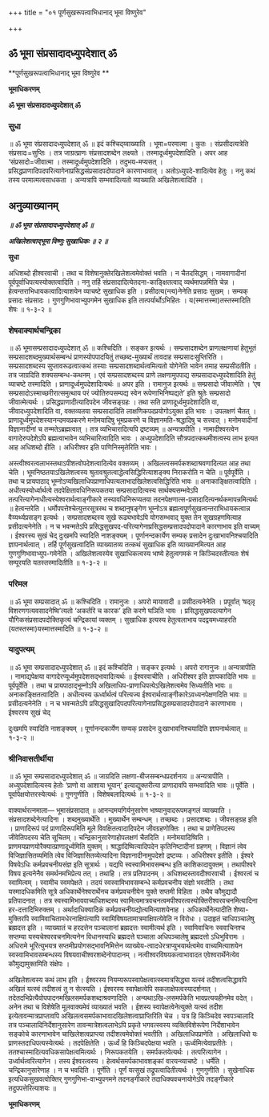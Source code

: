 +++
title = "०१ पूर्णसुखरूपत्वाभिधानाद् भूमा विष्णुरेव"

+++


## ॐ भूमा संप्रसादादध्युपदेशात् ॐ

**पूर्णसुखरूपत्वाभिधानाद् भूमा विष्णुरेव **

**भूमाधिकरणम्**

**ॐ भूमा संप्रसादादध्युपदेशात् ॐ**

### **सुधा**

॥ ॐ भूमा संप्रसादादध्युपदेशात् ॐ ॥ इदं कश्चिद्य्वाख्याति । भूमा=परमात्मा । कुतः । संप्रसीदत्यत्रेति संप्रसादः=सुप्तिः । तत्र जाग्रत्प्राणः संप्रसादशब्देन लक्ष्यते । तस्मादूर्ध्वमुपदेशादिति । अपर आह ‘संप्रसादो=जीवात्मा । तस्मादूर्ध्वमुपदेशादिति । तदुभय-मप्यसत् । प्रसिद्धप्राणादिपदपरित्यागेनाप्रसिद्धसंप्रसादपदोपादाने कारणाभावात् । अतोऽध्युपदे-शादित्येव हेतुः । ननु कथं तस्य परमात्मत्वसाधकता । अन्यत्रापि सम्भवादित्यतो व्याख्याति अखिलेशत्वादिति ।

## **अनुव्याख्यानम्**

***॥ ॐ भूमा संप्रसादादध्युपदेशात् ॐ ॥***

***अखिलेशत्वाद्भूमा विष्णुः सुखाधिकः ॥ २ ॥***

**सुधा**

अधिशब्दो हीश्वरवाची । तथा च विशेषानुक्तेरखिलेशत्वमेवोक्तं भवति । न चैतदसिद्धम् । नामवागादीनां पूर्वपूर्वाधिपत्यस्योक्तत्वादिति । ननु तर्हि संप्रसादादित्येतदना-काङ्क्षितत्वाद् व्यर्थमापन्नमिति चेन्न । हेत्वन्तराभिधायकत्वादित्याशयेन व्याचष्टे सुखाधिक इति । प्रसीदत्य(न्त्य)नेनेति प्रसादः सुखम् । सम्यक् प्रसादः संप्रसादः । गुणगुणिभावाभ्युपगमेन सुखाधिक इति तात्पर्यार्थोऽभिहितः । य(स्मात्तस्मा)तस्तस्मादिति शेषः ॥ १-३-२ ॥

### **शेषवाक्यार्थचन्द्रिका**

॥ ॐ भूमासम्प्रसादादध्युपदेशात् ॐ ॥ कश्चिदिति । सङ्कर इत्यर्थः । सम्प्रसादशब्देन प्राणलक्षणायां हेतुभूतं सम्प्रसादशब्दमुख्यार्थसम्बन्धं प्राणस्योपपादयितुं तच्छब्द-मुख्यार्थं तावदाह सम्प्रसादःसुप्तिरिति । सम्प्रसादशब्दस्य सुप्तावरूढत्वात्कथं तस्याः सम्प्रसादशब्दार्थत्वमित्यतो योगेनेति भावेन तमाह सम्प्रसीदतीति । तत्र जाग्रदिति शक्यसम्बन्ध-कथनम् । एवं सम्प्रसादशब्दस्य प्राणे लक्षणामुपपाद्य सम्प्रसादादध्युपदेशादिति हेतुं व्याचष्टे तस्मादिति । प्राणादूर्ध्वमुपदेशादित्यर्थः ॥ अपर इति । रामानुज इत्यर्थः ॥ सम्प्रसादो जीवात्मेति । ‘एष सम्प्रसादोऽस्माच्छरीरात्समुत्थाय परं ज्योतिरुपसम्पद्य स्वेन रूपेणाभिनिष्पद्यते’ इति श्रुतेः सम्प्रसादो जीवात्मेत्यर्थः । प्रसिद्धप्राणादीत्यादिपदेन जीवसङ्ग्रहः । तथा सति प्राणादूर्ध्वमुपदेशादिति वा, जीवादध्युपदेशादिति वा, वक्तव्यतया सम्प्रसादादिति लाक्षणिकपदप्रयोगोऽयुक्त इति भावः । उपलक्षणं चैतत् । प्राणादूर्ध्वमुपदेशस्यानन्दमयप्रकरणे मनोमयादिषु भूमप्रकरणे च विज्ञानमति-श्रद्धादिषु च सत्त्वात् । मनोमयादीनां विज्ञानादीनां च तन्मतेऽब्रह्मत्वात् । तत्र व्यभिचारादित्यपि द्रष्टव्यम् ॥ अन्यत्रापीति । नामादीश्वरत्वेन वागादेरुपदेशेऽपि ब्रह्मत्वाभावेन व्यभिचारित्वादिति भावः । अध्युपदेशादिति सौत्रपदात्कथमीशत्वस्य लाभ इत्यत आह अधिशब्दो हीति । अधिरीश्वर इति पाणिनिस्मृतेरिति भावः ।

अस्त्वीश्वरत्वलाभस्तथाऽपीशत्वोपदेशत्वादित्येव वक्तव्यम् । अखिलत्वसमर्पकशब्दाश्रवणादित्यत आह तथा चेति । भूमनिष्ठतयाऽखिलेशत्वस्य श्रुतावश्रुतत्वाद्धेत्वसिद्धिरित्याशङ्क्य निराकरोति न चेति ॥ पूर्वपूर्वेति । तथा च प्रायपाठाद् भूम्नोऽप्यखिलाधिपप्राणाधिपत्यलाभादखिलेशत्वसिद्धिरिति भावः ॥ अनाकाङ्क्षितत्वादिति । अधीत्यस्योर्ध्वार्थत्वे तदपेक्षितावधिनिरूपकतया सम्प्रसादादित्यस्य सार्थक्यसम्भवेऽपि तत्परित्यागेनाधीत्यस्येश्वरार्थत्वाङ्गीकारे तस्यावधिनिरूप्यतया तदनपेक्षणात्स-प्रसादादित्यनर्थकमापन्नमित्यर्थः ॥ हेत्वन्तरेति । धर्मोपपत्तेश्चेत्युत्तरसूत्रस्थ च शब्दानुषङ्गेण भूम्नोऽत्र ब्रह्मत्वपूर्णसुखत्वन्तराभिधायकत्वान्न वैय्यर्थ्यप्रसङ्ग इत्यर्थः । सम्प्रसादशब्दस्य सुखे रूढ्यभावेऽपि योगसम्भवाद् युक्त तेन सुखग्रहणमित्याह प्रसीदत्यनेनेति । न च भवन्मतेऽपि प्रसिद्धसुखपद-परित्यागेनाप्रसिद्धसम्प्रसादपदोपादाने कारणाभाव इति वाच्यम् । ईश्वरस्य सुखं चेद् दुःखमपि स्यादिति नाशङ्क्यम् । पूर्णानन्दकार्येण सम्यक् प्रसादेन दुःखाभावनिश्चयादिति ज्ञापनार्थत्वात् । तर्हि पूर्णसुखत्वादिति व्याख्यातव्य तत्कथं सुखाधिक इति व्याख्यानमित्यत आह गुणगुणिभावाभ्युप-गमेनेति । अखिलेशत्वस्येव सुखाधिकत्वस्य भाष्ये हेतुत्वगमकं न किञ्चिदस्तीत्यतः शेषं सम्पूरयति यतस्तस्मादितीति ॥ १-३-२ ॥

### **परिमल**

॥ ॐ भूमा सम्प्रसादात् ॐ ॥ कश्चिदिति । रामानुजः । अपरो मायावादी ॥ प्रसीदत्यनेनेति । प्रपूर्वात् ‘षद्लृ विशरणगत्यवसादनेष्वि’त्यतो ‘अकर्तरि च कारक’ इति करणे घञिति भावः । प्रसिद्धसुखपदत्यागेन यौगिकसंप्रसादपदोक्तिकृत्यं चन्द्रिकायां व्यक्तम् । सुखाधिक इत्यस्य हेतुत्वलाभाय पदद्वयमध्याहरति (यतस्तस्मा)यस्मात्तस्मादिति ॥ १-३-२ ॥

### **यादुपत्यम्**

॥ ॐ भूमा सम्प्रसादादध्युपदेशात् ॐ ॥ इदं कश्चिदिति । सङ्कर इत्यर्थः । अपरो रागानुजः ॥ अन्यत्रापीति । नामाद्यपेक्षया वागादेरप्यूर्ध्वमुपदेशसद्भावादित्यर्थः ॥ ईश्वरवाचीति । अधिरीश्वर इति ज्ञापकादिति भावः ॥ पूर्वपूर्वेति । तथा च प्रायपाठाद्भूम्नोऽपि अखिलाधिप-प्राणाधिपत्येऽखिलेशत्वमेव सिध्यतीति भावः ॥ अनाकाङ्क्षितत्वादिति । अधीत्यस्य ऊर्ध्वार्थत्वं परित्यज्य ईश्वरार्थत्वाङ्गीकारेऽवध्यनपेक्षणदिति भावः ॥ प्रसीदत्यनेनेति । न च भवन्मतेऽपि प्रसिद्धसुखादिपदपरित्यागेनाप्रसिद्धसम्प्रसादपदोपादाने कारणाभावः । ईश्वरस्य सुखं चेद्

दुःखमपि स्यादिति नाशङ्क्यम् । पूर्णानन्दकार्येण सम्यक् प्रसादेन दुःखाभावनिश्चयादिति ज्ञापनार्थत्वात् ॥ १-३-२ ॥

### **श्रीनिवासतीर्थीया**

॥ ॐ भूमा सम्प्रसादादध्युपदेशात् ॐ ॥ जाग्रदिति लक्षणा-बीजसम्बन्धप्रदर्शनाय ॥ अन्यत्रापीति । अध्युपदेशादित्यस्य हेतोः ‘प्राणो वा आशाया भूयान्’ इत्याद्युक्तरीत्या प्राणादावपि सम्भवादिति भावः ॥ पूर्वेति । पूर्वापेक्षयोत्तरस्येत्यर्थः ॥ गुणगुणीति । विशेषबलादित्यर्थः ॥ १-३-२ ॥

वाक्यार्थरत्नमाला— भूमासंप्रसादात् ॥ आनन्दमयगिर्यनुसारेण भाष्यानुवादरूपमङ्गलं व्याख्याति । संप्रसादशब्देनेत्यादिना । शब्दमुख्यार्थेति । मुख्यार्थेन सम्बन्धम् । तच्छब्दः । प्रसादशब्दः । जीवसङ्ग्रह इति । प्राणादिरूपं पदं प्राणादिरूपमिति मूले विवक्षितत्वादादिपदेन जीवग्रहणोक्तिः । तथा च प्राणेतिपदस्य जीवेतिपदस्य चेति सूचितम् । चन्द्रिकानुसारेणाहोपलक्षणं चैतदिति । मनोमयादिष्विति । प्राणमयप्राणयोरैक्यात्प्राणादूर्ध्वमिति युक्तम् । श्राद्धादिष्वित्यादिपदेन कृतिनिष्टादीनां ग्रहणम् । विज्ञानं त्वेव विजिज्ञासितव्यमिति त्वेव विजिज्ञासितव्येत्यादिना विज्ञानादीनामुपदेशो द्रष्टव्यः । अधिरीश्वर इतीति । ईश्वरे विषयेऽधिः कर्मप्रवचनीयसंज्ञ इति सूत्रार्थः । यद्यपि स्वस्वामिभावसम्बन्ध इति काशिकादावुक्तम् । तथापीश्वरे विषय इत्यनेनैव समर्थनमभिप्रेत्य तत् । तथाहि । तत्र प्रतिपादनम् । अधिशब्दस्तावदीश्वरवाची । ईश्वरत्वं च स्वामित्वम् । स्वामीच स्वमपेक्षते । तदयं स्वस्वामिभावसम्बन्धे कर्मप्रवचनीय संज्ञो भवतीति । तथा यस्मादधिकमिति सूत्रे अधिकार्थेनेश्वरार्थेनच कर्मप्रवचनीयेन युक्ते सप्तमी विहिता । तथैव कौमुद्यादौ प्रतिपादनात् । तत्र स्वस्वामिभाववाच्यधिशब्दस्य स्वामित्वमात्रवचनत्वमपीश्वरत्वस्योक्तिरीश्वरवचनमित्यादिना हर-दत्तादिभिरुक्तम् । अर्थादाधिक्यादिकं कर्मप्रवचनीयद्योत्यमित्याशयेनाह । अधिकार्थेनेत्यादीति शेष्या- मुक्तिरपि स्वामिवाचितामधेरनाक्षिपंत्यापि स्वामिविषयतामात्रमाक्षिपत्येवेति न विरोधः । उदाहृतं चाधिपञ्चालेषु ब्रह्मदत्त इति । व्याख्यातं च हरदत्तेन पञ्चालानां ब्रह्मदत्तः स्वामीत्यर्थ इति । स्वामिवाचिनः स्ववाचिनश्च सप्तम्या यस्यचेश्वरवचनमित्यनेन विधानस्याधि ब्रह्मदत्ते पञ्चाला अधिपञ्चालेषु ब्रह्मदत्तो ऽधिभुविरामः । अधिरामे भूरित्युभयत्र सप्तमीप्रयोगसद्भावनिमित्तेन व्याख्येय-त्वादधेरत्राप्युभयार्थत्वमेव वाच्यमित्याशयेन स्वस्वामिभावसम्बन्धस्य विषयवाचीश्वरशब्देनोपादानम् । नत्वीश्वरविषयकत्वाभावादत एवेश्वरार्थेनेत्येव कौमुद्यामुक्तमिति संक्षेपः ।

अखिलेशत्वस्य कथं लाभ इति । ईश्वरस्य नियम्यरूपस्वापेक्षत्वात्स्वमात्रसिद्ध्या यत्स्वं तदीशत्वसिद्धावपि अखिलं यत्स्वं तदीशत्वं तु न सेत्स्यति । ईश्वरस्य स्वापेक्षत्वेपि सकलाक्षेपत्वस्यादर्शनात् । तदेतदभिप्रेत्यैवोपपादनमखिलसमर्पकशब्दाश्रवणादिति । अन्यथाऽखि-लसमर्पकेति भावप्रत्ययहीनमेव वदेत् । अनेन तथा च विशेषेति मूलवाक्यमेवं व्याख्यातं भवति । ईशस्य स्वापेक्षत्वेनेत्युक्ते यत्स्वं तदीश इत्येतावन्मात्रप्राप्तावपि अखिलत्वसमर्पकाभावादखिलेशत्वाप्राप्तिरिति चेन्न । यत्र हि किञ्चिदेव स्वपञ्चालादि तत्र पञ्चालादिनिर्देशानुसारेण तावन्मात्रेशत्वलाभेऽपि प्रकृते भगवत्स्वस्य व्यक्तिविशेरूपेण निर्देशाभावेन सङ्कोचे कारणाभावेन चाखिलेशत्वप्राप्त्या तदीशत्वमेवोक्तं भवतीति । अखिलाधिपप्राणेति । अखिलाधिपो यः प्राणस्तदाधिपत्यस्येत्यर्थः । तदपेक्षितेति । ऊर्ध्वं हि किञ्चिदपेक्षया भवति । ऊर्ध्वमित्येवाप्रतीतेः । ततश्चास्मादित्यवधिकसापेक्षत्वमित्यर्थः । निरूपकतयेति । समर्पकतयेत्यर्थः । तत्परित्यागेन । उर्ध्वार्थत्वरित्यागेन । तस्य ईश्वरत्वस्य । हेत्वर्थसमर्पकाभावशङ्कां वारयन्व्याचष्टे । धर्मेति । चन्द्रिकानुसारेणाह । न च भवदिति । पूर्णेति । पूर्णं यत्सुखं तद्रूपत्वादितीत्यर्थः । गुणगुणीति । सुखेनाधिक इत्यधिकसुखवत्वोक्तिर् गुणगुणिभा-वाभ्युपगमने तदनङ्गीकारे तदाधिक्यवचनायोगेऽपि तदङ्गीकारे तदुपपत्तेरित्याशयः ॥

**भूमाधिकरणम्**

